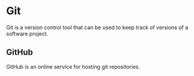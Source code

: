 # Git















Git is a version control tool that can be used to keep track of versions of a software project.















## GitHub















GitHub is an online service for hosting git repositories.



















